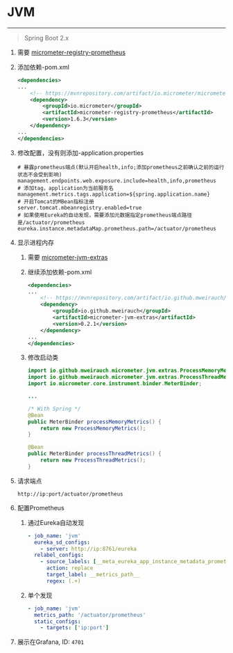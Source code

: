 # JVM

---

> Spring Boot 2.x

1. 需要 [micrometer-registry-prometheus](https://micrometer.io/docs/registry/prometheus)

2. 添加依赖-pom.xml

    ```xml
    <dependencies>
    ...
        <!-- https://mvnrepository.com/artifact/io.micrometer/micrometer-registry-prometheus -->
        <dependency>
            <groupId>io.micrometer</groupId>
            <artifactId>micrometer-registry-prometheus</artifactId>
            <version>1.6.3</version>
        </dependency>
    ...
    </dependencies>
    ```

3. 修改配置，没有则添加-application.properties

    ```properties
    # 暴露prometheus端点(默认开启health,info;添加prometheus之前确认之前的运行状态不会受到影响)
    management.endpoints.web.exposure.include=health,info,prometheus
    # 添加tag，application为当前服务名
    management.metrics.tags.application=${spring.application.name}
    # 开启Tomcat的MBean指标注册
    server.tomcat.mbeanregistry.enabled=true
    # 如果使用Eureka的自动发现，需要添加元数据指定prometheus端点路径是/actuator/prometheus
    eureka.instance.metadataMap.prometheus.path=/actuator/prometheus
    ```

4. 显示进程内存
   1. 需要 [micrometer-jvm-extras](https://github.com/mweirauch/micrometer-jvm-extras)

   2. 继续添加依赖-pom.xml

        ```xml
        <dependencies>
        ...
            <!-- https://mvnrepository.com/artifact/io.github.mweirauch/micrometer-jvm-extras -->
            <dependency>
                <groupId>io.github.mweirauch</groupId>
                <artifactId>micrometer-jvm-extras</artifactId>
                <version>0.2.1</version>
            </dependency>
        ...
        </dependencies>
        ```

   3. 修改启动类

        ```java
        import io.github.mweirauch.micrometer.jvm.extras.ProcessMemoryMetrics;
        import io.github.mweirauch.micrometer.jvm.extras.ProcessThreadMetrics;
        import io.micrometer.core.instrument.binder.MeterBinder;

        ...

        /* With Spring */
        @Bean
        public MeterBinder processMemoryMetrics() {
            return new ProcessMemoryMetrics();
        }

        @Bean
        public MeterBinder processThreadMetrics() {
            return new ProcessThreadMetrics();
        }
        ```

5. 请求端点

   `http://ip:port/actuator/prometheus`

6. 配置Prometheus
   1. 通过Eureka自动发现

        ```yaml
        - job_name: 'jvm'
          eureka_sd_configs:
            - server: http://ip:8761/eureka
          relabel_configs:
            - source_labels: [__meta_eureka_app_instance_metadata_prometheus_path]
              action: replace
              target_label: __metrics_path__
              regex: (.+)
        ```

   2. 单个发现

        ```yaml
        - job_name: 'jvm'
          metrics_path: '/actuator/prometheus'
          static_configs:
            - targets: ['ip:port']
        ```

7. 展示在Grafana, ID: `4701`
